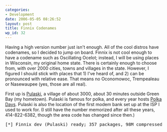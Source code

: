 ```yaml
---
categories:
- Development
date: 2006-05-05 08:26:52
layout: post
title: Finnix Codenames
wp_id: 32
---
```

Having a high version number just isn't enough. All of the cool distros have codenames, so I decided to jump on board. Finnix is not cool enough to have a codename such as Oscillating Ocelot; instead, I will be using places in Wisconsin, my original home state. There is certainly enough to choose from, with over 2000 cities, towns and villages in the state. However, I figured I should stick with places that 1) I've heard of, and 2) can be pronounced with relative ease. That means no Oconomowoc, Trempealeau or Nasewaupee (yes, those are all real).

First up is [Pulaski](http://en.wikipedia.org/wiki/Pulaski%2C_Wisconsin), a village of about 3000, about 30 minutes outside Green Bay (my hometown). Pulaski is famous for polka, and every year hosts [Polka Days](http://www.pulaskipolkadays.com/). Pulaski is also the location of the first modem bank set up at the ISP I used to work for. (I still have the number memorized after all these years, 414-822-6382, though the area code has changed since then.)

<pre>[*] Finnix dev (Pulaski) ready; 357 packages, 98M compressed</pre>
